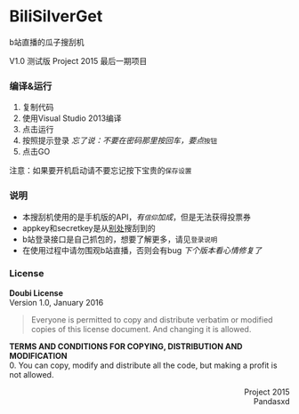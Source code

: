# BiliSilverGet
b站直播的瓜子搜刮机

V1.0 测试版
Project 2015 最后一期项目

### 编译&运行
1. 复制代码
2. 使用Visual Studio 2013编译
3. 点击运行
4. 按照提示登录 *忘了说：不要在密码那里按回车，要点*`按钮`
5. 点击GO

注意：如果要开机启动请不要忘记按下宝贵的`保存设置`

### 说明
- 本搜刮机使用的是手机版的API，*有`信仰`加成*，但是无法获得投票券
- appkey和secretkey是从[别处](https://github.com/cnbeining/bilibili-grab-silver/blob/master/autograb.py)搜刮到的
- b站登录接口是自己抓包的，想要了解更多，请见`登录说明`
- 在使用过程中请勿围观b站直播，否则会有bug *下个版本看心情修复了*

### License

**Doubi License**
<br/>
Version 1.0, January 2016

> Everyone is permitted to copy and distribute verbatim or modified copies of this license document.
And changing it is allowed.

**TERMS AND CONDITIONS FOR COPYING, DISTRIBUTION AND MODIFICATION**
<br/>
0. You can copy, modify and distribute all the code, but making a profit is not allowed.
<!-- TEST FOR HTML CODE -->
<p align="right">
Project 2015<br/>
Pandasxd
</p>
